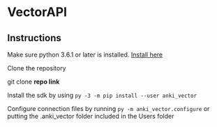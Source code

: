 # VectorAPI

## Instructions
    
Make sure python 3.6.1 or later is installed. [Install here](https://www.python.org/downloads/windows/)
    
Clone the repository
    
git clone **repo link**
    
Install the sdk by using ```py -3 -m pip install --user anki_vector```

Configure connection files by running ```py -m anki_vector.configure``` or putting the .anki_vector folder included in the Users folder
